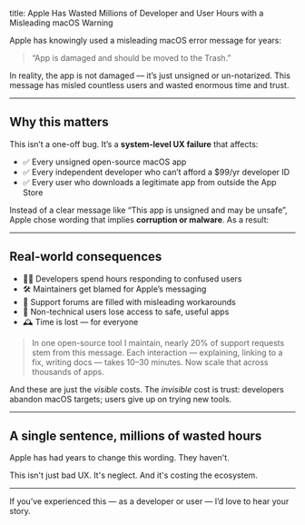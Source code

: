 title: Apple Has Wasted Millions of Developer and User Hours with a Misleading macOS Warning

Apple has knowingly used a misleading macOS error message for years:

> “App is damaged and should be moved to the Trash.”

In reality, the app is not damaged — it’s just unsigned or un-notarized. This message has misled countless users and wasted enormous time and trust.

---

## Why this matters

This isn’t a one-off bug. It’s a **system-level UX failure** that affects:
- ✅ Every unsigned open-source macOS app
- ✅ Every independent developer who can’t afford a $99/yr developer ID
- ✅ Every user who downloads a legitimate app from outside the App Store

Instead of a clear message like “This app is unsigned and may be unsafe”, Apple chose wording that implies **corruption or malware**. As a result:

---

## Real-world consequences

- 🧑‍💻 Developers spend hours responding to confused users
- 🛠️ Maintainers get blamed for Apple’s messaging
- 💬 Support forums are filled with misleading workarounds
- 🧓 Non-technical users lose access to safe, useful apps
- 🕰️ Time is lost — for everyone

> In one open-source tool I maintain, nearly 20% of support requests stem from this message. Each interaction — explaining, linking to a fix, writing docs — takes 10–30 minutes. Now scale that across thousands of apps.

And these are just the *visible* costs. The *invisible* cost is trust: developers abandon macOS targets; users give up on trying new tools.

---

## A single sentence, millions of wasted hours

Apple has had years to change this wording. They haven't.

This isn't just bad UX. It's neglect. And it's costing the ecosystem.

---

If you’ve experienced this — as a developer or user — I’d love to hear your story.
